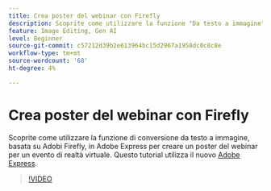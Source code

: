```yaml
---
title: Crea poster del webinar con Firefly
description: Scoprite come utilizzare la funzione "Da testo a immagine", basata su un Adobe Firefly Adobe Express, per creare un poster di un webinar per un evento di realtà virtuale
feature: Image Editing, Gen AI
level: Beginner
source-git-commit: c57212d39b2e613964bc15d2967a1958dc0c8c8e
workflow-type: tm+mt
source-wordcount: '68'
ht-degree: 4%

---
```


# Crea poster del webinar con Firefly

Scoprite come utilizzare la funzione di conversione da testo a immagine, basata su Adobi Firefly, in Adobe Express per creare un poster del webinar per un evento di realtà virtuale. Questo tutorial utilizza il nuovo [Adobe Express](https://www.adobe.com/express/).

>[!VIDEO](https://video.tv.adobe.com/v/3420810?quality=12&learn=on&hidetitle=true)